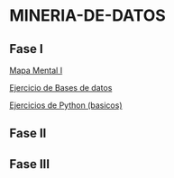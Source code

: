 # MINERIA-DE-DATOS

## Fase I

[Mapa Mental I](https://github.com/sofiasalazarc/MINERIA-DE-DATOS/blob/main/MapaMental_1_1679700.pdf)

[Ejercicio de Bases de datos](https://github.com/Andreschpena/Mineria-de-datos/blob/main/Ej1_BasesDatos_Equipo_6.pdf)

[Ejercicios de Python (basicos)]()

## Fase II



## Fase III
